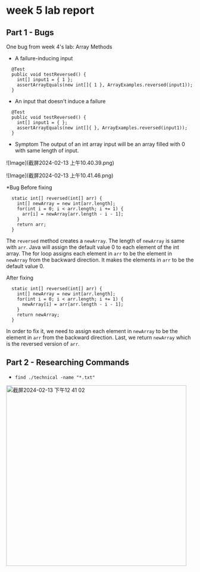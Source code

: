 # week 5 lab report
## Part 1 - Bugs
One bug from week 4's lab: Array Methods
* A failure-inducing input
```
  @Test
  public void testReversed() {
    int[] input1 = { 1 };
    assertArrayEquals(new int[]{ 1 }, ArrayExamples.reversed(input1));
  }
```
* An input that doesn't induce a failure
```
  @Test
  public void testReversed() {
    int[] input1 = { };
    assertArrayEquals(new int[]{ }, ArrayExamples.reversed(input1));
  }
```
* Symptom
The output of an int array input will be an array filled with 0 with same length of input.

![Image](截屏2024-02-13 上午10.40.39.png)

![Image](截屏2024-02-13 上午10.41.46.png)

*Bug
Before fixing
```
  static int[] reversed(int[] arr) {
    int[] newArray = new int[arr.length];
    for(int i = 0; i < arr.length; i += 1) {
      arr[i] = newArray[arr.length - i - 1];
    }
    return arr;
  }
```
The `reversed` method creates a `newArray`. The length of `newArray` is same with `arr`. Java will assign the default value 0 to each element of the int array. The for loop assigns each element in `arr` to be the element in `newArray` from the backward direction. It makes the elements in `arr` to be the default value 0. 

After fixing 
```
  static int[] reversed(int[] arr) {
    int[] newArray = new int[arr.length];
    for(int i = 0; i < arr.length; i += 1) {
      newArray[i] = arr[arr.length - i - 1];
    }
    return newArray;
  }
```
In order to fix it, we need to assign each element in `newArray` to be the element in `arr` from the backward direction. Last, we return `newArray` which is the reversed version of `arr`.
## Part 2 - Researching Commands
* `find ./technical -name "*.txt"`
<img width="484" alt="截屏2024-02-13 下午12 41 02" src="https://github.com/qiwenxu697/cse15l-w5lab-report/assets/147675962/655822cf-14fe-401f-8300-e74dd2ee9f68">
